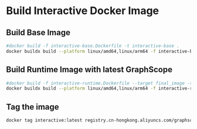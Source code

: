 # Build Interactive Docker Image

## Build Base Image

```bash
#docker build -f interactive-base.Dockerfile -t interactive-base .
docker buildx build --platform linux/amd64,linux/arm64 -f interactive-base.Dockerfile -t registry.cn-hongkong.aliyuncs.com/graphscope/interactive-base --push .
```

## Build Runtime Image with latest GraphScope

```bash
#docker build -f interactive-runtime.Dockerfile --target final_image -t interactive .
docker buildx build --platform linux/amd64,linux/arm64 -f interactive-runtime.Dockerfile --target final_image -t interactive --no-cache .
```

## Tag the image

```bash
docker tag interactive:latest registry.cn-hongkong.aliyuncs.com/graphscope/interactive:{version}
```
